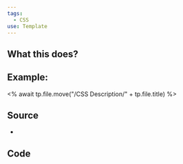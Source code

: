 ```yaml
---
tags:
  - CSS
use: Template
---
```

## What this does?



## Example:

<% await tp.file.move("/CSS Description/" + tp.file.title) %>


## Source
- 

## Code
```css
```